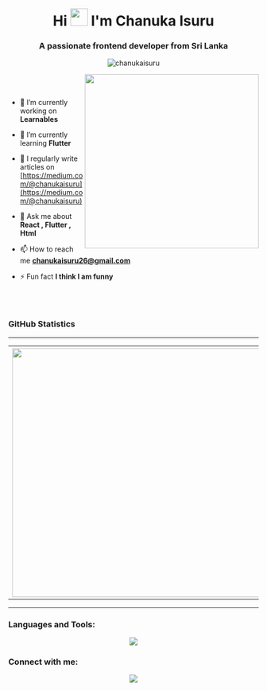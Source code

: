 <h1 align="center">Hi <img src="https://media.giphy.com/media/hvRJCLFzcasrR4ia7z/giphy.gif" width="35"> I'm Chanuka Isuru</h1>
<h3 align="center">A passionate frontend developer from Sri Lanka</h3>

<p align="center"> <img src="https://komarev.com/ghpvc/?username=chanukaisuru&label=Profile%20views&color=0e75b6&style=flat" alt="chanukaisuru" /> </p>

<picture> <img align="right" src="https://github.com/7oSkaaa/7oSkaaa/blob/main/Images/Right_Side.gif?raw=true" width = 350px></picture>

<br><br>


- 🔭 I’m currently working on **Learnables**

- 🌱 I’m currently learning **Flutter**

- 📝 I regularly write articles on [https://medium.com/@chanukaisuru](https://medium.com/@chanukaisuru)

- 💬 Ask me about **React , Flutter , Html**

- 📫 How to reach me **chanukaisuru26@gmail.com**

- ⚡ Fun fact **I think I am funny**

<br><br>

### GitHub Statistics

---
<table>
  <th><img src="https://github-readme-streak-stats.herokuapp.com?user=Chanukaisuru&theme=dark&hide_border=false&cache_seconds=3600&timestamp=1672531200" width="500">


</th>
  <th><img src="https://github-readme-stats.vercel.app/api?username=Chanukaisuru&show_icons=true&theme=dark&cache_seconds=1&timestamp=1672531200" width="500">


</th>
</table>


---

<h3 align="left">Languages and Tools:</h3>
    <p align="center">
  <a href="https://skillicons.dev">
    <img src="https://skillicons.dev/icons?i=js,html,css,react,bootstrap,c,figma,flutter,git,github,htmx,java,matlab,php,py,vscode" />
  </a>
</p>


<h3 align="left">Connect with me:</h3>
  <p align="center">
  <a href="https://go-skill-icons.vercel.app/">
    <img src="https://go-skill-icons.vercel.app/api/icons?i=facebook,instagram,gmail,linkedin,teligram" />
  </a>
</p>

